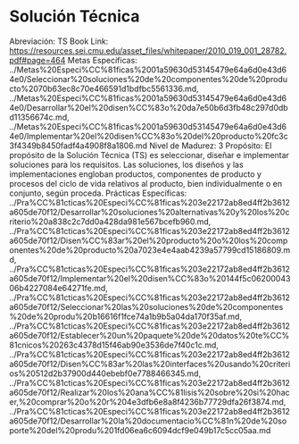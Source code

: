 # Solución Técnica

Abreviación: TS
Book Link: https://resources.sei.cmu.edu/asset_files/whitepaper/2010_019_001_28782.pdf#page=464
Metas Específicas: ../Metas%20Especi%CC%81ficas%2001a59630d53145479e64a6d0e43d64e0/Seleccionar%20soluciones%20de%20componentes%20de%20producto%2070b63ec8c70e466591d1bdfbc5561336.md, ../Metas%20Especi%CC%81ficas%2001a59630d53145479e64a6d0e43d64e0/Desarrollar%20el%20disen%CC%83o%20da7e50b6d3fb48c297d0dbd11356674c.md, ../Metas%20Especi%CC%81ficas%2001a59630d53145479e64a6d0e43d64e0/Implementar%20el%20disen%CC%83o%20del%20producto%20fc3c3f4349b8450fadf4a4908f8a1806.md
Nivel de Madurez: 3
Propósito: El propósito de la Solución Técnica (TS) es seleccionar, diseñar e implementar soluciones para los requisitos. Las soluciones, los diseños y
las implementaciones engloban productos, componentes de producto
y procesos del ciclo de vida relativos al producto, bien individualmente o en conjunto, según proceda.
Prácticas Específicas: ../Pra%CC%81cticas%20Especi%CC%81ficas%203e22172ab8ed4ff2b3612a605de70f12/Desarrollar%20soluciones%20alternativas%20y%20los%20criterio%20a838c2c7dd0a428da981e567bcefb960.md, ../Pra%CC%81cticas%20Especi%CC%81ficas%203e22172ab8ed4ff2b3612a605de70f12/Disen%CC%83ar%20el%20producto%20o%20los%20componentes%20de%20producto%20a7023e4e4aab4239a57799cd15186809.md, ../Pra%CC%81cticas%20Especi%CC%81ficas%203e22172ab8ed4ff2b3612a605de70f12/Implementar%20el%20disen%CC%83o%20144f5c0620004306b4227084e64271fe.md, ../Pra%CC%81cticas%20Especi%CC%81ficas%203e22172ab8ed4ff2b3612a605de70f12/Seleccionar%20las%20soluciones%20de%20componentes%20de%20produ%20b16616f1fce74a1b9b5a04da170f35af.md, ../Pra%CC%81cticas%20Especi%CC%81ficas%203e22172ab8ed4ff2b3612a605de70f12/Establecer%20un%20paquete%20de%20datos%20te%CC%81cnicos%20263c4378d15f46ab90e3536de7f40c1c.md, ../Pra%CC%81cticas%20Especi%CC%81ficas%203e22172ab8ed4ff2b3612a605de70f12/Disen%CC%83ar%20las%20interfaces%20usando%20criterios%20512d2b37900d440ebebf0e7788466345.md, ../Pra%CC%81cticas%20Especi%CC%81ficas%203e22172ab8ed4ff2b3612a605de70f12/Realizar%20los%20ana%CC%81lisis%20sobre%20si%20hacer,%20comprar%20o%20r%204e3dfb6e8a8f4236b77729dfa26f3874.md, ../Pra%CC%81cticas%20Especi%CC%81ficas%203e22172ab8ed4ff2b3612a605de70f12/Desarrollar%20la%20documentacio%CC%81n%20de%20soporte%20del%20produ%201fd06ea6c6094dcf9e049b17c5cc05aa.md